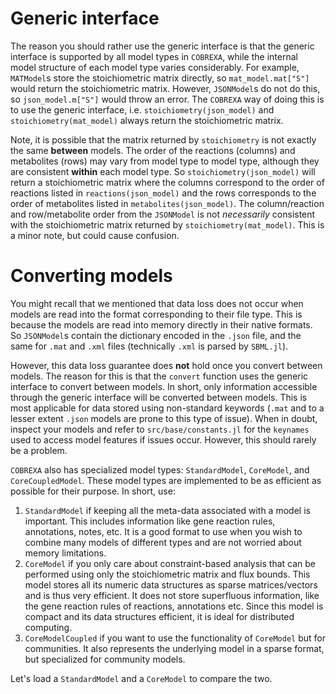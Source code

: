 # Generic interface

The reason you should rather use the generic interface is that the generic interface is supported by all model types in `COBREXA`, while the internal model structure of each model type varies considerably. For example, `MATModel`s store the stoichiometric matrix directly, so `mat_model.mat["S"]` would return the stoichiometric matrix. However, `JSONModel`s do not do this, so `json_model.m["S"]` would throw an error. The `COBREXA` way of doing this is to use the generic interface, i.e. `stoichiometry(json_model)` and `stoichiometry(mat_model)` always return the stoichiometric matrix. 

Note, it is possible that the matrix returned by `stoichiometry` is not exactly the same __between__ models. The order of the reactions (columns) and metabolites (rows) may vary from model type to model type, although they are consistent __within__ each model type. So `stoichiometry(json_model)` will return a stoichiometric matrix where the columns correspond to the order of reactions listed in `reactions(json_model)` and the rows corresponds to the order of metabolites listed in `metabolites(json_model)`. The column/reaction and row/metabolite order from the `JSONModel` is not *necessarily* consistent with the stoichiometric matrix returned by `stoichiometry(mat_model)`. This is a minor note, but could cause confusion. 

# Converting models
You might recall that we mentioned that data loss does not occur when models are read into the format corresponding to their file type. This is because the models are read into memory directly in their native formats. So `JSONModel`s contain the dictionary encoded in the `.json` file, and the same for `.mat` and `.xml` files (technically `.xml` is parsed by `SBML.jl`).

However, this data loss guarantee does __not__ hold once you convert between models. The reason for this is that the `convert` function uses the generic interface to convert between models. In short, only information accessible through the generic interface will be converted between models. This is most applicable for data stored using non-standard keywords (`.mat` and to a lesser extent `.json` models are prone to this type of issue). When in doubt, inspect your models and refer to `src/base/constants.jl` for the `keynames` used to access model features if issues occur. However, this should rarely be a problem.

`COBREXA` also has specialized model types: `StandardModel`, `CoreModel`, and `CoreCoupledModel`. These model types are implemented to be as efficient as possible for their purpose. In short, use:
1. `StandardModel` if keeping all the meta-data associated with a model is important. This includes information like gene reaction rules, annotations, notes, etc. It is a good format to use when you wish to combine many models of different types and are not worried about memory limitations. 
2. `CoreModel` if you only care about constraint-based analysis that can be performed using only the stoichiometric matrix and flux bounds. This model stores all its numeric data structures as sparse matrices/vectors and is thus very efficient. It does not store superfluous information, like the gene reaction rules of reactions, annotations etc. Since this model is compact and its data structures efficient, it is ideal for distributed computing.
3. `CoreModelCoupled` if you want to use the functionality of `CoreModel` but for communities. It also represents the underlying model in a sparse format, but specialized for community models. 

Let's load a `StandardModel` and a `CoreModel` to compare the two.
